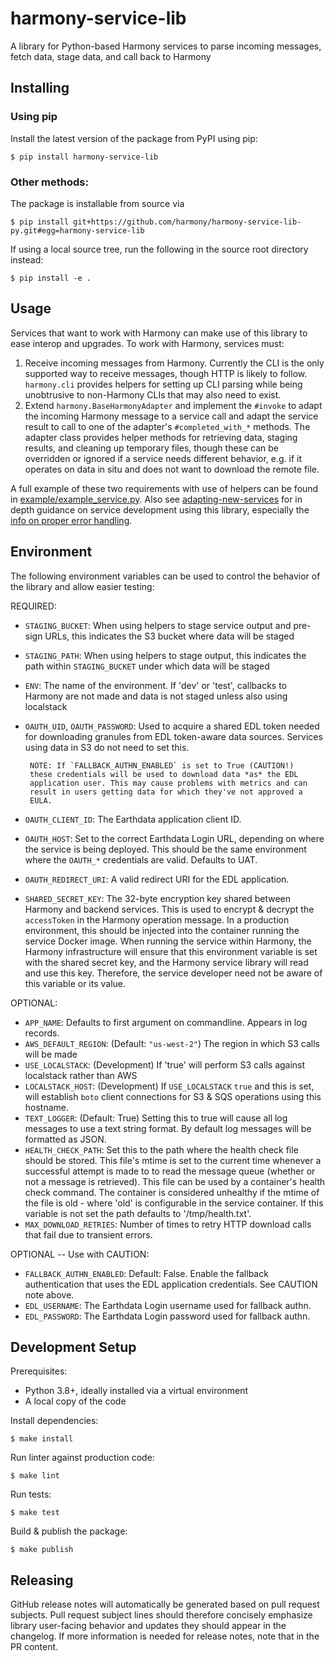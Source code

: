 # harmony-service-lib

A library for Python-based Harmony services to parse incoming messages, fetch data, stage data, and call back to Harmony

## Installing

### Using pip

Install the latest version of the package from PyPI using pip:

    $ pip install harmony-service-lib

### Other methods:

The package is installable from source via

    $ pip install git+https://github.com/harmony/harmony-service-lib-py.git#egg=harmony-service-lib

If using a local source tree, run the following in the source root directory instead:

    $ pip install -e .

## Usage

Services that want to work with Harmony can make use of this library to ease
interop and upgrades.  To work with Harmony, services must:

1. Receive incoming messages from Harmony.  Currently the CLI is the only
supported way to receive messages, though HTTP is likely to follow.  `harmony.cli`
provides helpers for setting up CLI parsing while being unobtrusive to non-Harmony
CLIs that may also need to exist.
2. Extend `harmony.BaseHarmonyAdapter` and implement the `#invoke` to
adapt the incoming Harmony message to a service call and adapt the service
result to call to one of the adapter's `#completed_with_*` methods. The adapter
class provides helper methods for retrieving data, staging results, and cleaning
up temporary files, though these can be overridden or ignored if a service
needs different behavior, e.g. if it operates on data in situ and does not
want to download the remote file.

A full example of these two requirements with use of helpers can be found in
[example/example_service.py](example/example_service.py). Also see
[adapting-new-services](https://github.com/nasa/harmony/blob/main/docs/guides/adapting-new-services.md) for in depth
guidance on service development using this library, especially the
[info on proper error handling](https://github.com/nasa/harmony/blob/main/docs/guides/adapting-new-services.md#5-error-handling).

## Environment

The following environment variables can be used to control the behavior of the
library and allow easier testing:

REQUIRED:

* `STAGING_BUCKET`: When using helpers to stage service output and pre-sign URLs, this
       indicates the S3 bucket where data will be staged
* `STAGING_PATH`: When using helpers to stage output, this indicates the path within
       `STAGING_BUCKET` under which data will be staged
* `ENV`: The name of the environment.  If 'dev' or 'test', callbacks to Harmony are
       not made and data is not staged unless also using localstack
* `OAUTH_UID`, `OAUTH_PASSWORD`: Used to acquire a shared EDL token
       needed for downloading granules from EDL token-aware data
       sources. Services using data in S3 do not need to set this.

       NOTE: If `FALLBACK_AUTHN_ENABLED` is set to True (CAUTION!)
       these credentials will be used to download data *as* the EDL
       application user. This may cause problems with metrics and can
       result in users getting data for which they've not approved a
       EULA.
* `OAUTH_CLIENT_ID`: The Earthdata application client ID.
* `OAUTH_HOST`: Set to the correct Earthdata Login URL, depending on
       where the service is being deployed. This should be the same
       environment where the `OAUTH_*` credentials are valid. Defaults
       to UAT.
* `OAUTH_REDIRECT_URI`: A valid redirect URI for the EDL application.
* `SHARED_SECRET_KEY`: The 32-byte encryption key shared between Harmony and backend services.
       This is used to encrypt & decrypt the `accessToken` in the Harmony operation message.
       In a production environment, this should be injected into the container running the service
       Docker image. When running the service within Harmony, the Harmony infrastructure will
       ensure that this environment variable is set with the shared secret key, and the Harmony
       service library will read and use this key. Therefore, the service developer need not
       be aware of this variable or its value.

OPTIONAL:

* `APP_NAME`: Defaults to first argument on commandline. Appears in log records.
* `AWS_DEFAULT_REGION`: (Default: `"us-west-2"`) The region in which S3 calls will be made
* `USE_LOCALSTACK`: (Development) If 'true' will perform S3 calls against localstack rather
       than AWS
* `LOCALSTACK_HOST`: (Development) If `USE_LOCALSTACK` `true` and this is set, will
       establish `boto` client connections for S3 & SQS operations using this hostname.
* `TEXT_LOGGER`: (Default: True) Setting this to true will cause all
       log messages to use a text string format. By default log
       messages will be formatted as JSON.
* `HEALTH_CHECK_PATH`: Set this to the path where the health check file should be stored. This
       file's mtime is set to the current time whenever a successful attempt is made to to read the
       message queue (whether or not a message is retrieved). This file can be used by a container's
       health check command. The container is considered unhealthy if the mtime of the file is old -
       where 'old' is configurable in the service container. If this variable is not set the path
       defaults to '/tmp/health.txt'.
* `MAX_DOWNLOAD_RETRIES`: Number of times to retry HTTP download calls that fail due to transient errors.

OPTIONAL -- Use with CAUTION:

* `FALLBACK_AUTHN_ENABLED`: Default: False. Enable the fallback authentication that
  uses the EDL application credentials. See CAUTION note above.
* `EDL_USERNAME`: The Earthdata Login username used for fallback authn.
* `EDL_PASSWORD`: The Earthdata Login password used for fallback authn.

## Development Setup

Prerequisites:
  - Python 3.8+, ideally installed via a virtual environment
  - A local copy of the code

Install dependencies:

    $ make install

Run linter against production code:

    $ make lint

Run tests:

    $ make test

Build & publish the package:

    $ make publish

## Releasing

GitHub release notes will automatically be generated based on pull request subjects.
Pull request subject lines should therefore concisely emphasize library
user-facing behavior and updates they should appear in the changelog.  If more
information is needed for release notes, note that in the PR content.
